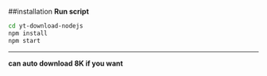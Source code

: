 ##installation
**Run script**
```bash
cd yt-download-nodejs
npm install
npm start
```
---

**can auto download 8K if you want**
